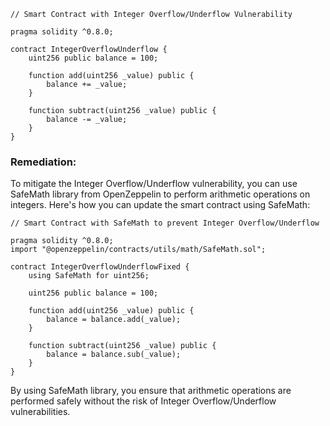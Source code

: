 ```solidity
// Smart Contract with Integer Overflow/Underflow Vulnerability

pragma solidity ^0.8.0;

contract IntegerOverflowUnderflow {
    uint256 public balance = 100;

    function add(uint256 _value) public {
        balance += _value;
    }

    function subtract(uint256 _value) public {
        balance -= _value;
    }
}
```

### Remediation:

To mitigate the Integer Overflow/Underflow vulnerability, you can use SafeMath library from OpenZeppelin to perform arithmetic operations on integers. Here's how you can update the smart contract using SafeMath:

```solidity
// Smart Contract with SafeMath to prevent Integer Overflow/Underflow

pragma solidity ^0.8.0;
import "@openzeppelin/contracts/utils/math/SafeMath.sol";

contract IntegerOverflowUnderflowFixed {
    using SafeMath for uint256;

    uint256 public balance = 100;

    function add(uint256 _value) public {
        balance = balance.add(_value);
    }

    function subtract(uint256 _value) public {
        balance = balance.sub(_value);
    }
}
```

By using SafeMath library, you ensure that arithmetic operations are performed safely without the risk of Integer Overflow/Underflow vulnerabilities.